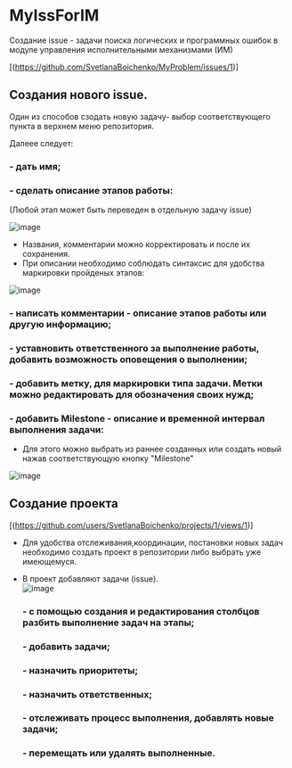 # MyIssForIM
Создание issue - задачи поиска логических и программных ошибок в модуле управления исполнительными механизмами (ИМ)

[(https://github.com/SvetlanaBoichenko/MyProblem/issues/1)]

## Создания нового issue.
Один из способов сзодать новую задачу- выбор соответствующего пункта в верхнем меню репозитория.

Далеее следует:

  ###   - дать имя;
  ###   - сделать описание этапов работы:
  (Любой этап может быть переведен в отдельную задачу issue)

![image](https://github.com/SvetlanaBoichenko/MyIssForIM/assets/160069590/44adf80d-0fcb-4eaf-86cb-8c5d1df8efb9)

- Названия, комментарии можно корректировать и после их сохранения.
- При описании необходимо соблюдать синтаксис для удобства маркировки пройденых этапов: 

  
![image](https://github.com/SvetlanaBoichenko/MyIssForIM/assets/160069590/3cd7684f-f9b0-4c37-9859-681d7c04f32e)



  ###   -  написать комментарии - описание этапов работы или другую информацию;
  ###   -  уставновить ответственного за выполнение работы, добавить возможность оповещения о выполнении;
  ###   -  добавить метку, для маркировки типа задачи. Метки можно редактировать для обозначения своих нужд;
  ###   -  добавить Milestone -  описание и временной интервал выполнения задачи: 
 - Для этого можно выбрать из раннее созданных или создать новый нажав соответствующую кнопку "Milestone"
   
![image](https://github.com/SvetlanaBoichenko/MyIssForIM/assets/160069590/06d1888f-b255-4c35-92ac-00e1cd7ffb8b)



##  Создание проекта
[(https://github.com/users/SvetlanaBoichenko/projects/1/views/1)]

-  Для удобства отслеживания,координации, постановки новых задач необходимо создать проект в репозитории
либо выбрать уже имеющемуся.
 - В проект  добавляют задачи (issue).  
   ![image](https://github.com/SvetlanaBoichenko/MyIssForIM/assets/160069590/a566ae68-d94d-4663-8521-550c968e589c)

   ###  -  с помощью создания и редактирования столбцов разбить выполнение задач на этапы;
   ###  -  добавить задачи;
   ###  -  назначить приоритеты;
   ###  -  назначить ответственных;
   ###  -  отслеживать процесс выполнения, добавлять новые задачи;
   ###  -  перемещать или удалять выполненные.



   


